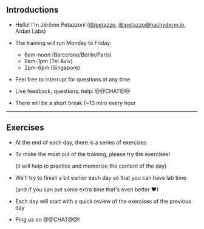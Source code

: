 ## Introductions

- Hello! I'm Jérôme Petazzoni ([@jpetazzo], [@jpetazzo@hachyderm.io], Ardan Labs)

- The training will run Monday to Friday:

  - 8am-noon (Barcelona/Berlin/Paris)
  - 9am-1pm (Tel Aviv)
  - 2pm-6pm (Singapore)

- Feel free to interrupt for questions at any time

- Live feedback, questions, help: @@CHAT@@

- There will be a short break (\~10 min) every hour

[@jpetazzo]: https://twitter.com/jpetazzo
[@jpetazzo@hachyderm.io]: https://hachyderm.io/@jpetazzo

---

## Exercises

- At the end of each day, there is a series of exercises

- To make the most out of the training, please try the exercises!

  (it will help to practice and memorize the content of the day)

- We'll try to finish a bit earlier each day so that you can have lab time

  (and if you can put some extra time that's even better ♥)

- Each day will start with a quick review of the exercises of the previous day

- Ping us on @@CHAT@@!
